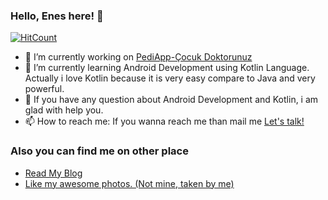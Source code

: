 ### Hello, Enes here! 👋

[![HitCount](http://hits.dwyl.com/Enes-Kayiklik/Enes-Kayiklik.svg)](http://hits.dwyl.com/Enes-Kayiklik/Enes-Kayiklik)

- 🔭 I’m currently working on [PediApp-Çocuk Doktorunuz](https://play.google.com/store/apps/details?id=com.enes.bilyon)
- 🌱 I’m currently learning Android Development using Kotlin Language. Actually i love Kotlin because it is very easy compare to Java and very powerful.
- 🤔 If you have any question about Android Development and Kotlin, i am glad with help you.
- 📫 How to reach me: If you wanna reach me than mail me <a href="mailto:eneskayiklik@gmail.com">Let's talk!</a>

### Also you can find me on other place
- [Read My Blog](https://medium.com/@eneskayiklik)
- [Like my awesome photos. (Not mine, taken by me)](https://www.instagram.com/eneskayiklik/)
